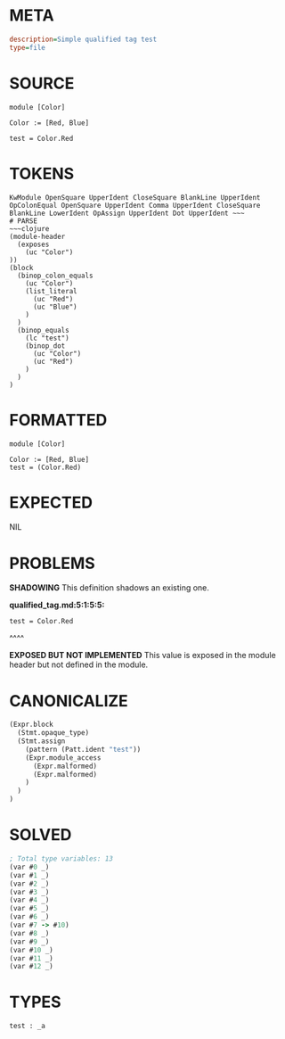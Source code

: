 # META
~~~ini
description=Simple qualified tag test
type=file
~~~
# SOURCE
~~~roc
module [Color]

Color := [Red, Blue]

test = Color.Red
~~~
# TOKENS
~~~text
KwModule OpenSquare UpperIdent CloseSquare BlankLine UpperIdent OpColonEqual OpenSquare UpperIdent Comma UpperIdent CloseSquare BlankLine LowerIdent OpAssign UpperIdent Dot UpperIdent ~~~
# PARSE
~~~clojure
(module-header
  (exposes
    (uc "Color")
))
(block
  (binop_colon_equals
    (uc "Color")
    (list_literal
      (uc "Red")
      (uc "Blue")
    )
  )
  (binop_equals
    (lc "test")
    (binop_dot
      (uc "Color")
      (uc "Red")
    )
  )
)
~~~
# FORMATTED
~~~roc
module [Color]

Color := [Red, Blue]
test = (Color.Red)
~~~
# EXPECTED
NIL
# PROBLEMS
**SHADOWING**
This definition shadows an existing one.

**qualified_tag.md:5:1:5:5:**
```roc
test = Color.Red
```
^^^^


**EXPOSED BUT NOT IMPLEMENTED**
This value is exposed in the module header but not defined in the module.



# CANONICALIZE
~~~clojure
(Expr.block
  (Stmt.opaque_type)
  (Stmt.assign
    (pattern (Patt.ident "test"))
    (Expr.module_access
      (Expr.malformed)
      (Expr.malformed)
    )
  )
)
~~~
# SOLVED
~~~clojure
; Total type variables: 13
(var #0 _)
(var #1 _)
(var #2 _)
(var #3 _)
(var #4 _)
(var #5 _)
(var #6 _)
(var #7 -> #10)
(var #8 _)
(var #9 _)
(var #10 _)
(var #11 _)
(var #12 _)
~~~
# TYPES
~~~roc
test : _a
~~~
